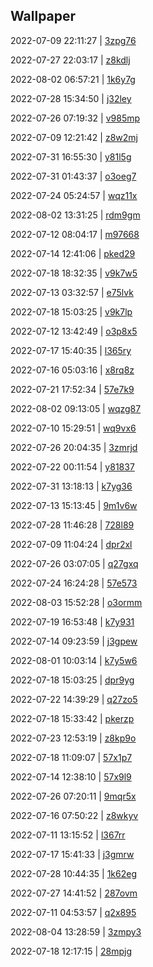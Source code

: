 ## Wallpaper
2022-07-09 22:11:27 | [3zpg76](https://th.wallhaven.cc/small/3z/3zpg76.jpg) 

2022-07-27 22:03:17 | [z8kdlj](https://th.wallhaven.cc/small/z8/z8kdlj.jpg) 

2022-08-02 06:57:21 | [1k6y7g](https://th.wallhaven.cc/small/1k/1k6y7g.jpg) 

2022-07-28 15:34:50 | [j32ley](https://th.wallhaven.cc/small/j3/j32ley.jpg) 

2022-07-26 07:19:32 | [v985mp](https://th.wallhaven.cc/small/v9/v985mp.jpg) 

2022-07-09 12:21:42 | [z8w2mj](https://th.wallhaven.cc/small/z8/z8w2mj.jpg) 

2022-07-31 16:55:30 | [y81l5g](https://th.wallhaven.cc/small/y8/y81l5g.jpg) 

2022-07-31 01:43:37 | [o3oeg7](https://th.wallhaven.cc/small/o3/o3oeg7.jpg) 

2022-07-24 05:24:57 | [wqz11x](https://th.wallhaven.cc/small/wq/wqz11x.jpg) 

2022-08-02 13:31:25 | [rdm9gm](https://th.wallhaven.cc/small/rd/rdm9gm.jpg) 

2022-07-12 08:04:17 | [m97668](https://th.wallhaven.cc/small/m9/m97668.jpg) 

2022-07-14 12:41:06 | [pked29](https://th.wallhaven.cc/small/pk/pked29.jpg) 

2022-07-18 18:32:35 | [v9k7w5](https://th.wallhaven.cc/small/v9/v9k7w5.jpg) 

2022-07-13 03:32:57 | [e75lvk](https://th.wallhaven.cc/small/e7/e75lvk.jpg) 

2022-07-18 15:03:25 | [v9k7lp](https://th.wallhaven.cc/small/v9/v9k7lp.jpg) 

2022-07-12 13:42:49 | [o3p8x5](https://th.wallhaven.cc/small/o3/o3p8x5.jpg) 

2022-07-17 15:40:35 | [l365ry](https://th.wallhaven.cc/small/l3/l365ry.jpg) 

2022-07-16 05:03:16 | [x8rq8z](https://th.wallhaven.cc/small/x8/x8rq8z.jpg) 

2022-07-21 17:52:34 | [57e7k9](https://th.wallhaven.cc/small/57/57e7k9.jpg) 

2022-08-02 09:13:05 | [wqzg87](https://th.wallhaven.cc/small/wq/wqzg87.jpg) 

2022-07-10 15:29:51 | [wq9vx6](https://th.wallhaven.cc/small/wq/wq9vx6.jpg) 

2022-07-26 20:04:35 | [3zmrjd](https://th.wallhaven.cc/small/3z/3zmrjd.jpg) 

2022-07-22 00:11:54 | [y81837](https://th.wallhaven.cc/small/y8/y81837.jpg) 

2022-07-31 13:18:13 | [k7yg36](https://th.wallhaven.cc/small/k7/k7yg36.jpg) 

2022-07-13 15:13:45  | [9m1v6w](https://th.wallhaven.cc/small/9m/9m1v6w.jpg) 

2022-07-28 11:46:28  | [728l89](https://th.wallhaven.cc/small/72/728l89.jpg) 

2022-07-09 11:04:24  | [dpr2xl](https://th.wallhaven.cc/small/dp/dpr2xl.jpg) 

2022-07-26 03:07:05  | [q27gxq](https://th.wallhaven.cc/small/q2/q27gxq.jpg) 

2022-07-24 16:24:28  | [57e573](https://th.wallhaven.cc/small/57/57e573.jpg) 

2022-08-03 15:52:28  | [o3ormm](https://th.wallhaven.cc/small/o3/o3ormm.jpg) 

2022-07-19 16:53:48  | [k7y931](https://th.wallhaven.cc/small/k7/k7y931.jpg) 

2022-07-14 09:23:59  | [j3gpew](https://th.wallhaven.cc/small/j3/j3gpew.jpg) 

2022-08-01 10:03:14  | [k7y5w6](https://th.wallhaven.cc/small/k7/k7y5w6.jpg) 

2022-07-18 15:03:25  | [dpr9yg](https://th.wallhaven.cc/small/dp/dpr9yg.jpg) 

2022-07-22 14:39:29  | [q27zo5](https://th.wallhaven.cc/small/q2/q27zo5.jpg) 

2022-07-18 15:33:42  | [pkerzp](https://th.wallhaven.cc/small/pk/pkerzp.jpg) 

2022-07-23 12:53:19  | [z8kp9o](https://th.wallhaven.cc/small/z8/z8kp9o.jpg) 

2022-07-18 11:09:07  | [57x1p7](https://th.wallhaven.cc/small/57/57x1p7.jpg) 

2022-07-14 12:38:10  | [57x9l9](https://th.wallhaven.cc/small/57/57x9l9.jpg) 

2022-07-26 07:20:11  | [9mqr5x](https://th.wallhaven.cc/small/9m/9mqr5x.jpg) 

2022-07-16 07:50:22  | [z8wkyv](https://th.wallhaven.cc/small/z8/z8wkyv.jpg) 

2022-07-11 13:15:52  | [l367rr](https://th.wallhaven.cc/small/l3/l367rr.jpg) 

2022-07-17 15:41:33  | [j3gmrw](https://th.wallhaven.cc/small/j3/j3gmrw.jpg) 

2022-07-28 10:44:35  | [1k62eg](https://th.wallhaven.cc/small/1k/1k62eg.jpg) 

2022-07-27 14:41:52  | [287ovm](https://th.wallhaven.cc/small/28/287ovm.jpg) 

2022-07-11 04:53:57  | [q2x895](https://th.wallhaven.cc/small/q2/q2x895.jpg) 

2022-08-04 13:28:59  | [3zmpy3](https://th.wallhaven.cc/small/3z/3zmpy3.jpg) 

2022-07-18 12:17:15  | [28mpjg](https://th.wallhaven.cc/small/28/28mpjg.jpg) 

